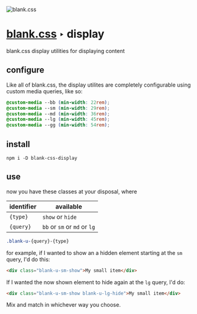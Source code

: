 ![blank.css](http://imgh.us/blank-logo.svg)

# [blank.css](http://github.com/blank-css) ‣ display
blank.css display utilities for displaying content

## configure

Like all of blank.css, the display utilites are completely configurable using
custom media queries, like so:

```css
@custom-media --bb (min-width: 22rem);
@custom-media --sm (min-width: 29rem);
@custom-media --md (min-width: 36rem);
@custom-media --lg (min-width: 45rem);
@custom-media --gg (min-width: 54rem);
```

## install

`npm i -D blank-css-display`

## use

now you have these classes at your disposal, where

identifier | available
---------- | -----------
`{type}`   | `show` or `hide`
`{query}`  | `bb` or `sm` or `md` or `lg`

```css
.blank-u-{query}-{type}
```

for example, if I wanted to show an a hidden element starting at the `sm`
	query, I'd do this:

```html
<div class="blank-u-sm-show">My small item</div>
```

If I wanted the now shown element to hide again at the `lg` query, I'd do:
```html
<div class="blank-u-sm-show blank-u-lg-hide">My small item</div>
```

Mix and match in whichever way you choose.
